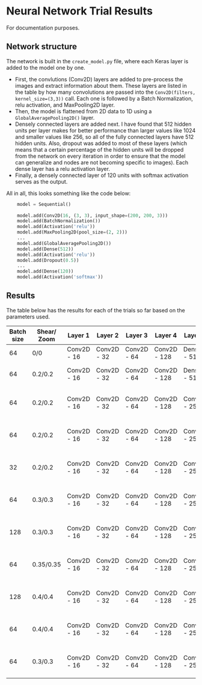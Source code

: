 # Neural Network Trial Results
For documentation purposes.

## Network structure
The network is built in the `create_model.py` file, where each Keras layer is added to the model one by one.
 * First, the convlutions (Conv2D) layers are added to pre-process the images and extract information about them. These layers are 
 listed in the table by how many convolutions are passed into the `Conv2D(filters, kernel_size=(3,3))` call. Each one is followed
 by a Batch Normalization, relu activation, and MaxPooling2D layer.
 * Then, the model is flattened from 2D data to 1D using a `GlobalAveragePooling2D()` layer.
 * Densely connected layers are added next. I have found that 512 hidden units per layer makes for better performance than larger values
 like 1024 and smaller values like 256, so all of the fully connected layers have 512 hidden units. Also, dropout was added to most of 
 these layers (which means that a certain percentage of the hidden units will be dropped from the network on every iteration in order to
 ensure that the model can generalize and nodes are not becoming specific to images). Each dense layer has a relu activation layer.
 * Finally, a densely connected layer of 120 units with softmax activation serves as the output.
 
All in all, this looks something like the code below:
```python
    model = Sequential()
    
    model.add(Conv2D(16, (3, 3), input_shape=(200, 200, 3)))
    model.add(BatchNormalization())
    model.add(Activation('relu'))
    model.add(MaxPooling2D(pool_size=(2, 2)))
    ...
    model.add(GlobalAveragePooling2D()) 
    model.add(Dense(512))
    model.add(Activation('relu'))
    model.add(Dropout(0.5))
    ...
    model.add(Dense(120))
    model.add(Activation('softmax'))
```

## Results
The table below has the results for each of the trials so far based on the parameters used. 

| Batch size | Shear/ Zoom | Layer 1     | Layer 2     | Layer 3     | Layer 4      | Layer 5      | Layer 6                 | Layer 7                 | Layer 8                 | Layer 9             | Accuracy |
|------------|-------------|-------------|-------------|-------------|--------------|--------------|-------------------------|-------------------------|-------------------------|---------------------|----------|
| 64         | 0/0         | Conv2D - 16 | Conv2D - 32 | Conv2D - 64 | Conv2D - 128 | Dense - 512  | Dense - 120             |                         |                         |                     | 18%      |
| 64         | 0.2/0.2     | Conv2D - 16 | Conv2D - 32 | Conv2D - 64 | Conv2D - 128 | Dense - 512  | Dense - 512             | Dense - 120 Softmax     |                         |                     | 34%      |
| 64         | 0.2/0.2     | Conv2D - 16 | Conv2D - 32 | Conv2D - 64 | Conv2D - 128 | Conv2D - 256 | Dense - 512 50% dropout | Dense - 512 50% dropout | Dense - 512             | Dense - 120 Softmax | 25%      |
| 64         | 0.2/0.2     | Conv2D - 16 | Conv2D - 32 | Conv2D - 64 | Conv2D - 128 | Conv2D - 256 | Dense - 512 50% dropout | Dense - 512 50% dropout | Dense - 120 Softmax     |                     | 34%      |
| 32         | 0.2/0.2     | Conv2D - 16 | Conv2D - 32 | Conv2D - 64 | Conv2D - 128 | Conv2D - 256 | Dense - 512 50% dropout | Dense - 512 50% dropout | Dense - 120 Softmax     |                     | 12.5%    |
| 64         | 0.3/0.3     | Conv2D - 16 | Conv2D - 32 | Conv2D - 64 | Conv2D - 128 | Conv2D - 256 | Dense - 512 50% dropout | Dense - 512 50% dropout | Dense - 120 Softmax     |                     | 39%      |
| 128        | 0.3/0.3     | Conv2D - 16 | Conv2D - 32 | Conv2D - 64 | Conv2D - 128 | Conv2D - 256 | Dense - 512 50% dropout | Dense - 512 50% dropout | Dense - 120 Softmax     |                     | 30%      |
| 64         | 0.35/0.35   | Conv2D - 16 | Conv2D - 32 | Conv2D - 64 | Conv2D - 128 | Conv2D - 256 | Dense - 512 50% dropout | Dense - 512 50% dropout | Dense - 120 Softmax     |                     | 34%      |
| 128        | 0.4/0.4     | Conv2D - 16 | Conv2D - 32 | Conv2D - 64 | Conv2D - 128 | Conv2D - 256 | Dense - 512 50% dropout | Dense - 512 50% dropout | Dense - 120 Softmax     |                     | 26%      |
| 64         | 0.4/0.4     | Conv2D - 16 | Conv2D - 32 | Conv2D - 64 | Conv2D - 128 | Conv2D - 256 | Dense - 512 50% dropout | Dense - 512 50% dropout | Dense - 120 Softmax     |                     | 18%      |
| 64         | 0.3/0.3     | Conv2D - 16 | Conv2D - 32 | Conv2D - 64 | Conv2D - 128 | Conv2D - 256 | Conv2D - 512            | Dense - 512 50% dropout | Dense - 512 50% dropout | Dense - 120 Softmax | TBD      |
